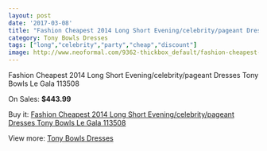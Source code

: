 ```yaml
---
layout: post
date: '2017-03-08'
title: "Fashion Cheapest 2014 Long Short Evening/celebrity/pageant Dresses Tony Bowls Le Gala 113508"
category: Tony Bowls Dresses
tags: ["long","celebrity","party","cheap","discount"]
image: http://www.neoformal.com/9362-thickbox_default/fashion-cheapest-2014-long-short-evening-celebrity-pageant-dresses-tony-bowls-le-gala-113508.jpg
---
```

Fashion Cheapest 2014 Long Short Evening/celebrity/pageant Dresses Tony Bowls Le Gala 113508

On Sales: **$443.99**
<a href="https://www.neoformal.com/en/tony-bowls-dresses/3242-fashion-cheapest-2014-long-short-evening-celebrity-pageant-dresses-tony-bowls-le-gala-113508.html"><amp-img layout="responsive" width="600" height="600" src="//www.neoformal.com/9362-thickbox_default/fashion-cheapest-2014-long-short-evening-celebrity-pageant-dresses-tony-bowls-le-gala-113508.jpg" alt="Fashion Cheapest 2014 Long Short Evening/celebrity/pageant Dresses Tony Bowls Le Gala 113508 0" /></a>
<a href="https://www.neoformal.com/en/tony-bowls-dresses/3242-fashion-cheapest-2014-long-short-evening-celebrity-pageant-dresses-tony-bowls-le-gala-113508.html"><amp-img layout="responsive" width="600" height="600" src="//www.neoformal.com/9363-thickbox_default/fashion-cheapest-2014-long-short-evening-celebrity-pageant-dresses-tony-bowls-le-gala-113508.jpg" alt="Fashion Cheapest 2014 Long Short Evening/celebrity/pageant Dresses Tony Bowls Le Gala 113508 1" /></a>
<a href="https://www.neoformal.com/en/tony-bowls-dresses/3242-fashion-cheapest-2014-long-short-evening-celebrity-pageant-dresses-tony-bowls-le-gala-113508.html"><amp-img layout="responsive" width="600" height="600" src="//www.neoformal.com/9364-thickbox_default/fashion-cheapest-2014-long-short-evening-celebrity-pageant-dresses-tony-bowls-le-gala-113508.jpg" alt="Fashion Cheapest 2014 Long Short Evening/celebrity/pageant Dresses Tony Bowls Le Gala 113508 2" /></a>
<a href="https://www.neoformal.com/en/tony-bowls-dresses/3242-fashion-cheapest-2014-long-short-evening-celebrity-pageant-dresses-tony-bowls-le-gala-113508.html"><amp-img layout="responsive" width="600" height="600" src="//www.neoformal.com/9365-thickbox_default/fashion-cheapest-2014-long-short-evening-celebrity-pageant-dresses-tony-bowls-le-gala-113508.jpg" alt="Fashion Cheapest 2014 Long Short Evening/celebrity/pageant Dresses Tony Bowls Le Gala 113508 3" /></a>
<a href="https://www.neoformal.com/en/tony-bowls-dresses/3242-fashion-cheapest-2014-long-short-evening-celebrity-pageant-dresses-tony-bowls-le-gala-113508.html"><amp-img layout="responsive" width="600" height="600" src="//www.neoformal.com/9366-thickbox_default/fashion-cheapest-2014-long-short-evening-celebrity-pageant-dresses-tony-bowls-le-gala-113508.jpg" alt="Fashion Cheapest 2014 Long Short Evening/celebrity/pageant Dresses Tony Bowls Le Gala 113508 4" /></a>

Buy it: [Fashion Cheapest 2014 Long Short Evening/celebrity/pageant Dresses Tony Bowls Le Gala 113508](https://www.neoformal.com/en/tony-bowls-dresses/3242-fashion-cheapest-2014-long-short-evening-celebrity-pageant-dresses-tony-bowls-le-gala-113508.html "Fashion Cheapest 2014 Long Short Evening/celebrity/pageant Dresses Tony Bowls Le Gala 113508")

View more: [Tony Bowls Dresses](https://www.neoformal.com/en/33-tony-bowls-dresses "Tony Bowls Dresses")